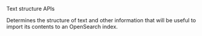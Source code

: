 Text structure APIs

Determines the structure of text and other information that will be useful to import its contents to an OpenSearch
index.
